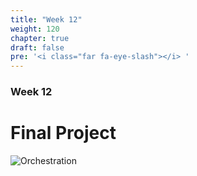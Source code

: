 ```yaml
---
title: "Week 12"
weight: 120
chapter: true
draft: false
pre: '<i class="far fa-eye-slash"></i> '
---
```


### Week 12

# Final Project

![Orchestration](/images/orchestration.png)